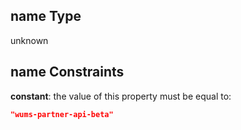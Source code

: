 ## name Type

unknown

## name Constraints

**constant**: the value of this property must be equal to:

```json
"wums-partner-api-beta"
```
